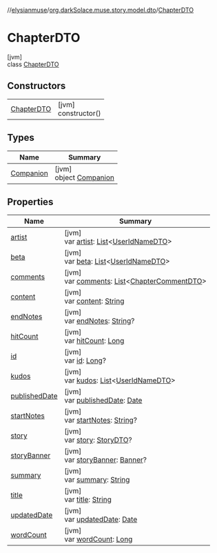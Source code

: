 //[elysianmuse](../../../index.md)/[org.darkSolace.muse.story.model.dto](../index.md)/[ChapterDTO](index.md)

# ChapterDTO

[jvm]\
class [ChapterDTO](index.md)

## Constructors

| | |
|---|---|
| [ChapterDTO](-chapter-d-t-o.md) | [jvm]<br>constructor() |

## Types

| Name | Summary |
|---|---|
| [Companion](-companion/index.md) | [jvm]<br>object [Companion](-companion/index.md) |

## Properties

| Name | Summary |
|---|---|
| [artist](artist.md) | [jvm]<br>var [artist](artist.md): [List](https://kotlinlang.org/api/latest/jvm/stdlib/kotlin.collections/-list/index.html)&lt;[UserIdNameDTO](../../org.darkSolace.muse.user.model.dto/-user-id-name-d-t-o/index.md)&gt; |
| [beta](beta.md) | [jvm]<br>var [beta](beta.md): [List](https://kotlinlang.org/api/latest/jvm/stdlib/kotlin.collections/-list/index.html)&lt;[UserIdNameDTO](../../org.darkSolace.muse.user.model.dto/-user-id-name-d-t-o/index.md)&gt; |
| [comments](comments.md) | [jvm]<br>var [comments](comments.md): [List](https://kotlinlang.org/api/latest/jvm/stdlib/kotlin.collections/-list/index.html)&lt;[ChapterCommentDTO](../-chapter-comment-d-t-o/index.md)&gt; |
| [content](content.md) | [jvm]<br>var [content](content.md): [String](https://kotlinlang.org/api/latest/jvm/stdlib/kotlin/-string/index.html) |
| [endNotes](end-notes.md) | [jvm]<br>var [endNotes](end-notes.md): [String](https://kotlinlang.org/api/latest/jvm/stdlib/kotlin/-string/index.html)? |
| [hitCount](hit-count.md) | [jvm]<br>var [hitCount](hit-count.md): [Long](https://kotlinlang.org/api/latest/jvm/stdlib/kotlin/-long/index.html) |
| [id](id.md) | [jvm]<br>var [id](id.md): [Long](https://kotlinlang.org/api/latest/jvm/stdlib/kotlin/-long/index.html)? |
| [kudos](kudos.md) | [jvm]<br>var [kudos](kudos.md): [List](https://kotlinlang.org/api/latest/jvm/stdlib/kotlin.collections/-list/index.html)&lt;[UserIdNameDTO](../../org.darkSolace.muse.user.model.dto/-user-id-name-d-t-o/index.md)&gt; |
| [publishedDate](published-date.md) | [jvm]<br>var [publishedDate](published-date.md): [Date](https://docs.oracle.com/javase/8/docs/api/java/util/Date.html) |
| [startNotes](start-notes.md) | [jvm]<br>var [startNotes](start-notes.md): [String](https://kotlinlang.org/api/latest/jvm/stdlib/kotlin/-string/index.html)? |
| [story](story.md) | [jvm]<br>var [story](story.md): [StoryDTO](../-story-d-t-o/index.md)? |
| [storyBanner](story-banner.md) | [jvm]<br>var [storyBanner](story-banner.md): [Banner](../../org.darkSolace.muse.story.model/-banner/index.md)? |
| [summary](summary.md) | [jvm]<br>var [summary](summary.md): [String](https://kotlinlang.org/api/latest/jvm/stdlib/kotlin/-string/index.html) |
| [title](title.md) | [jvm]<br>var [title](title.md): [String](https://kotlinlang.org/api/latest/jvm/stdlib/kotlin/-string/index.html) |
| [updatedDate](updated-date.md) | [jvm]<br>var [updatedDate](updated-date.md): [Date](https://docs.oracle.com/javase/8/docs/api/java/util/Date.html) |
| [wordCount](word-count.md) | [jvm]<br>var [wordCount](word-count.md): [Long](https://kotlinlang.org/api/latest/jvm/stdlib/kotlin/-long/index.html) |

